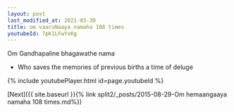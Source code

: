 ```yaml
---
layout: post
last_modified_at: 2021-03-30
title: om vaaruNaaya namaha 108 times
youtubeId: 7pK1LFwYxKg
---
```

 
 
Om Gandhapaline bhagawathe nama 
 
 -  Who saves the memories of previous births a time of deluge 
 
  
 
  
 
 
 
 
 
 


{% include youtubePlayer.html id=page.youtubeId %}
 
[Next]({{ site.baseurl }}{% link  split2/_posts/2015-08-29-Om hemaangaaya namaha 108 times.md%})
 
